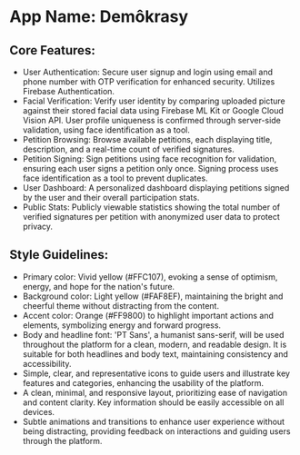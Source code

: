 # **App Name**: Demôkrasy

## Core Features:

- User Authentication: Secure user signup and login using email and phone number with OTP verification for enhanced security. Utilizes Firebase Authentication.
- Facial Verification: Verify user identity by comparing uploaded picture against their stored facial data using Firebase ML Kit or Google Cloud Vision API.  User profile uniqueness is confirmed through server-side validation, using face identification as a tool.
- Petition Browsing: Browse available petitions, each displaying title, description, and a real-time count of verified signatures.
- Petition Signing: Sign petitions using face recognition for validation, ensuring each user signs a petition only once.  Signing process uses face identification as a tool to prevent duplicates.
- User Dashboard: A personalized dashboard displaying petitions signed by the user and their overall participation stats.
- Public Stats: Publicly viewable statistics showing the total number of verified signatures per petition with anonymized user data to protect privacy.

## Style Guidelines:

- Primary color: Vivid yellow (#FFC107), evoking a sense of optimism, energy, and hope for the nation's future.
- Background color: Light yellow (#FAF8EF), maintaining the bright and cheerful theme without distracting from the content.
- Accent color: Orange (#FF9800) to highlight important actions and elements, symbolizing energy and forward progress.
- Body and headline font: 'PT Sans', a humanist sans-serif, will be used throughout the platform for a clean, modern, and readable design. It is suitable for both headlines and body text, maintaining consistency and accessibility.
- Simple, clear, and representative icons to guide users and illustrate key features and categories, enhancing the usability of the platform.
- A clean, minimal, and responsive layout, prioritizing ease of navigation and content clarity. Key information should be easily accessible on all devices.
- Subtle animations and transitions to enhance user experience without being distracting, providing feedback on interactions and guiding users through the platform.